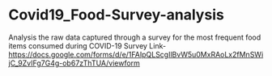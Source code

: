 # Covid19_Food-Survey-analysis
Analysis the raw data captured through a survey for the most frequent food items consumed during COVID-19
Survey Link- https://docs.google.com/forms/d/e/1FAIpQLScgIlBvW5u0MxRAoLx2fMnSWijC_9ZvIFg7G4g-ob67zThTUA/viewform
